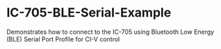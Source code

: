 # IC-705-BLE-Serial-Example
Demonstrates how to connect to the IC-705 using Bluetooth Low Energy (BLE) Serial Port Profile for CI-V control
